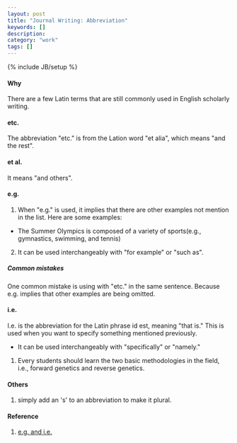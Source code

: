 ```yaml
---
layout: post
title: "Journal Writing: Abbreviation"
keywords: []
description: 
category: "work"
tags: []
---
```

{% include JB/setup %}

#### Why
There are a few Latin terms that are still commonly used in English scholarly writing.

#### etc.
The abbreviation "etc." is from the Lation word "et alia", which means "and the rest".

#### et al.
It means "and others".

#### e.g.
1. When "e.g." is used, it implies that there are other examples not mention in
   the list. Here are some examples:
- The Summer Olympics is composed of a variety of sports(e.g., gymnastics, swimming, and tennis)
2. It can be used interchangeably with "for example" or "such as".

##### Common mistakes
One common mistake is using with "etc." in the same sentence. Because e.g.
implies that other examples are being omitted.


#### i.e.
I.e. is the abbreviation for the Latin phrase id est, meaning "that is."
This is used when you want to specify something mentioned previously.
- It can be used interchangeably with "specifically" or "namely."

1. Every students should learn the two basic methodologies in the field, i.e.,
   forward genetics and reverse genetics.


#### Others
1. simply add an 's' to an abbreviation to make it plural.


#### Reference
1. [e.g. and i.e.](https://www.aje.com/arc/editing-tip-using-eg-and-ie/)

